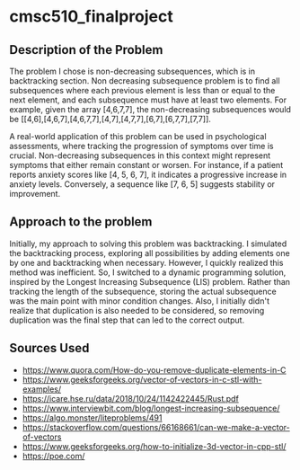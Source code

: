 # cmsc510_finalproject
## Description of the Problem

The problem I chose is non-decreasing subsequences, which is in backtracking section. Non decreasing subsequence problem is to find all subsequences where each previous element is less than or equal to the next element, and each subsequence must have at least two elements. For example, given the array [4,6,7,7], the non-decreasing subsequences would be [[4,6],[4,6,7],[4,6,7,7],[4,7],[4,7,7],[6,7],[6,7,7],[7,7]].

A real-world application of this problem can be used in psychological assessments, where tracking the progression of symptoms over time is crucial. Non-decreasing subsequences in this context might represent symptoms that either remain constant or worsen. For instance, if a patient reports anxiety scores like [4, 5, 6, 7], it indicates a progressive increase in anxiety levels. Conversely, a sequence like [7, 6, 5] suggests stability or improvement.

## Approach to the problem
Initially, my approach to solving this problem was backtracking. I simulated the backtracking process, exploring all possibilities by adding elements one by one and backtracking when necessary. However, I quickly realized this method was inefficient. So, I switched to a dynamic programming solution, inspired by the Longest Increasing Subsequence (LIS) problem. Rather than tracking the length of the subsequence, storing the actual subsequence was the main point with minor condition changes. Also, I initially didn't realize that duplication is also needed to be considered, so removing duplication was the final step that can led to the correct output. 

## Sources Used
- https://www.quora.com/How-do-you-remove-duplicate-elements-in-C
- https://www.geeksforgeeks.org/vector-of-vectors-in-c-stl-with-examples/
- https://icare.hse.ru/data/2018/10/24/1142422445/Rust.pdf
- https://www.interviewbit.com/blog/longest-increasing-subsequence/
- https://algo.monster/liteproblems/491
- https://stackoverflow.com/questions/66168661/can-we-make-a-vector-of-vectors
- https://www.geeksforgeeks.org/how-to-initialize-3d-vector-in-cpp-stl/
- https://poe.com/
